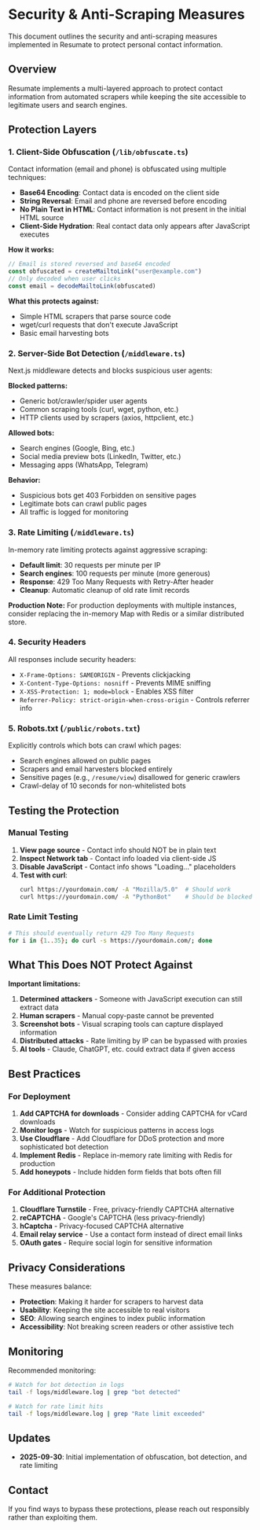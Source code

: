 # Security & Anti-Scraping Measures

This document outlines the security and anti-scraping measures implemented in Resumate to protect personal contact information.

## Overview

Resumate implements a multi-layered approach to protect contact information from automated scrapers while keeping the site accessible to legitimate users and search engines.

## Protection Layers

### 1. Client-Side Obfuscation (`/lib/obfuscate.ts`)

Contact information (email and phone) is obfuscated using multiple techniques:

- **Base64 Encoding**: Contact data is encoded on the client side
- **String Reversal**: Email and phone are reversed before encoding
- **No Plain Text in HTML**: Contact information is not present in the initial HTML source
- **Client-Side Hydration**: Real contact data only appears after JavaScript executes

**How it works:**
```typescript
// Email is stored reversed and base64 encoded
const obfuscated = createMailtoLink("user@example.com")
// Only decoded when user clicks
const email = decodeMailtoLink(obfuscated)
```

**What this protects against:**
- Simple HTML scrapers that parse source code
- wget/curl requests that don't execute JavaScript
- Basic email harvesting bots

### 2. Server-Side Bot Detection (`/middleware.ts`)

Next.js middleware detects and blocks suspicious user agents:

**Blocked patterns:**
- Generic bot/crawler/spider user agents
- Common scraping tools (curl, wget, python, etc.)
- HTTP clients used by scrapers (axios, httpclient, etc.)

**Allowed bots:**
- Search engines (Google, Bing, etc.)
- Social media preview bots (LinkedIn, Twitter, etc.)
- Messaging apps (WhatsApp, Telegram)

**Behavior:**
- Suspicious bots get 403 Forbidden on sensitive pages
- Legitimate bots can crawl public pages
- All traffic is logged for monitoring

### 3. Rate Limiting (`/middleware.ts`)

In-memory rate limiting protects against aggressive scraping:

- **Default limit**: 30 requests per minute per IP
- **Search engines**: 100 requests per minute (more generous)
- **Response**: 429 Too Many Requests with Retry-After header
- **Cleanup**: Automatic cleanup of old rate limit records

**Production Note:**
For production deployments with multiple instances, consider replacing the in-memory Map with Redis or a similar distributed store.

### 4. Security Headers

All responses include security headers:

- `X-Frame-Options: SAMEORIGIN` - Prevents clickjacking
- `X-Content-Type-Options: nosniff` - Prevents MIME sniffing
- `X-XSS-Protection: 1; mode=block` - Enables XSS filter
- `Referrer-Policy: strict-origin-when-cross-origin` - Controls referrer info

### 5. Robots.txt (`/public/robots.txt`)

Explicitly controls which bots can crawl which pages:

- Search engines allowed on public pages
- Scrapers and email harvesters blocked entirely
- Sensitive pages (e.g., `/resume/view`) disallowed for generic crawlers
- Crawl-delay of 10 seconds for non-whitelisted bots

## Testing the Protection

### Manual Testing

1. **View page source** - Contact info should NOT be in plain text
2. **Inspect Network tab** - Contact info loaded via client-side JS
3. **Disable JavaScript** - Contact info shows "Loading..." placeholders
4. **Test with curl**:
   ```bash
   curl https://yourdomain.com/ -A "Mozilla/5.0"  # Should work
   curl https://yourdomain.com/ -A "PythonBot"    # Should be blocked
   ```

### Rate Limit Testing

```bash
# This should eventually return 429 Too Many Requests
for i in {1..35}; do curl -s https://yourdomain.com/; done
```

## What This Does NOT Protect Against

**Important limitations:**

1. **Determined attackers** - Someone with JavaScript execution can still extract data
2. **Human scrapers** - Manual copy-paste cannot be prevented
3. **Screenshot bots** - Visual scraping tools can capture displayed information
4. **Distributed attacks** - Rate limiting by IP can be bypassed with proxies
5. **AI tools** - Claude, ChatGPT, etc. could extract data if given access

## Best Practices

### For Deployment

1. **Add CAPTCHA for downloads** - Consider adding CAPTCHA for vCard downloads
2. **Monitor logs** - Watch for suspicious patterns in access logs
3. **Use Cloudflare** - Add Cloudflare for DDoS protection and more sophisticated bot detection
4. **Implement Redis** - Replace in-memory rate limiting with Redis for production
5. **Add honeypots** - Include hidden form fields that bots often fill

### For Additional Protection

1. **Cloudflare Turnstile** - Free, privacy-friendly CAPTCHA alternative
2. **reCAPTCHA** - Google's CAPTCHA (less privacy-friendly)
3. **hCaptcha** - Privacy-focused CAPTCHA alternative
4. **Email relay service** - Use a contact form instead of direct email links
5. **OAuth gates** - Require social login for sensitive information

## Privacy Considerations

These measures balance:
- **Protection**: Making it harder for scrapers to harvest data
- **Usability**: Keeping the site accessible to real visitors
- **SEO**: Allowing search engines to index public information
- **Accessibility**: Not breaking screen readers or other assistive tech

## Monitoring

Recommended monitoring:

```bash
# Watch for bot detection in logs
tail -f logs/middleware.log | grep "bot detected"

# Watch for rate limit hits
tail -f logs/middleware.log | grep "Rate limit exceeded"
```

## Updates

- **2025-09-30**: Initial implementation of obfuscation, bot detection, and rate limiting

## Contact

If you find ways to bypass these protections, please reach out responsibly rather than exploiting them.